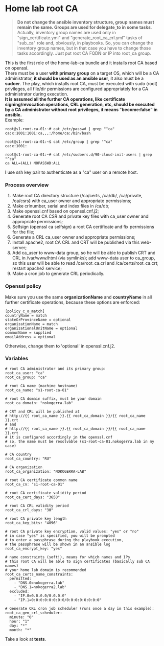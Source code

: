 # Home lab root CA
> **Do not change the ansible inventory structure, group names must remain the same. Groups are used for delegate_to in some tasks**. Actually, inventory group names are used only in "sign_certificate.yml" and "generate_root_ca_crl.yml" tasks of "sub_ca" role and, obviously, in playbooks. So, you can change the inventory group names, but in that case you have to change those tasks accordingly.
> Just put root CA FQDN or IP into root_ca group.

This is the first role of the home-lab-ca bundle and it installs root CA based on openssl.<br />
There must be a user **with primary group** on a target OS, which will be a CA administrator, **it should be used as an ansible user**, it also must be a **sudoer**. The play, which installs root CA, must be executed with sudo (root) privileges, all file/dir permissions are configured appropriately for a CA administrator during execution.<br />
**It is assumed all the further CA operations, like certificate signing/revocation operations, CRL generation, etc, should be executed by a CA administrator without root privileges, it means "become:false" in ansible.**<br />
Example:
```
root@s1-root-ca-01:~# cat /etc/passwd | grep "^ca"
ca:x:1001:1001:ca,,,:/home/ca:/bin/bash

root@s1-root-ca-01:~$ cat /etc/group | grep "^ca"
ca:x:1001:

root@s1-root-ca-01:~# cat /etc/sudoers.d/90-cloud-init-users | grep "^ca"
ca ALL=(ALL) NOPASSWD:ALL
```
I use ssh key pair to authenticate as a "ca" user on a remote host.
### Process overview
1. Make root CA directory structure (/ca/certs, /ca/db/, /ca/private, /ca/csrs) with ca_user owner and appropriate permissions;
2. Make crlnumber, serial and index files in /ca/db;
3. Make openssl.cnf based on openssl.cnf.j2;
4. Generate root CA CSR and private key files with ca_user owner and appropriate permissions;
5. Selfsign (openssl ca selfsign) a root CA certificate and fix permissions for the file;
6. Generate a CRL ca_user owner and appropriate permissions;
7. Install apache2, root CA CRL and CRT will be published via this web-server;
8. Add ca_user to www-data group, so he will be able to publish CRT and CRL in /var/www/html (via symlinks); add www-data user to ca_group, so this user will be able to read /ca/root_ca.crl and /ca/certs/root_ca.crt; restart apache2 service;
9. Make a cron job to generate CRL periodically.
### Openssl policy
Make sure you use the same **organizationName** and **countryName** in all further certificate operations, because these options are enforced:
```
[policy_c_o_match]
countryName = match
stateOrProvinceName = optional
organizationName = match
organizationalUnitName = optional
commonName = supplied
emailAddress = optional
```
Otherwise, change them to 'optional' in openssl.cnf.j2.
### Variables
```
# root CA administrator and its primary group:
root_ca_user: "ca"
root_ca_group: "ca"

# root CA name (machine hostname)
root_ca_name: "s1-root-ca-01"

# root CA domain suffix, must be your domain
root_ca_domain: "nokogerra.lab"

# CRT and CRL will be published at 
# http://{{ root_ca_name }}.{{ root_ca_domain }}/{{ root_ca_name }}.crt
# and
# http://{{ root_ca_name }}.{{ root_ca_domain }}/{{ root_ca_name }}.crt
# it is configured accordingly in the openssl.cnf
# so, the name must be resolvable (s1-root-ca-01.nokogerra.lab in my case)

# CA country
root_ca_country: "RU"

# CA organization 
root_ca_organization: "NOKOGERRA-LAB"

# root CA certificate common name
root_ca_cn: "s1-root-ca-01"

# root CA certificate validity period
root_ca_cert_days: "3650"

# root CA CRL validity period
root_ca_crl_days: "30"

# root CA private key length
root_ca_key_bits: "4096"

# root CA private key encryption, valid values: "yes" or "no"
# in case "yes" is specified, you will be prompted
# to enter a passphrase during the playbook execution,
# the passphrase will be shown in an ansible log
root_ca_encrypt_key: "yes"

# name constraints (soft!), means for which names and IPs
# this root CA will be able to sign certificates (basically sub CA names)
# your home lab domain is recommended
root_ca_certs_name_constraints:
  permitted:
    - "DNS.0=nokogerra.lab"
    - "DNS.1=nokogerra2.lab"
  excluded:
    - "IP.0=0.0.0.0/0.0.0.0"
    - "IP.1=0:0:0:0:0:0:0:0/0:0:0:0:0:0:0:0"

# Generate CRL cron job scheduler (runs once a day in this example):
root_ca_gen_crl_scheduler:
  minute: "0"
  hour: "1"
  day: "*"
  month: "*"
```
Take a look at **tests**.
